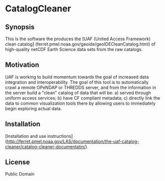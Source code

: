 # CatalogCleaner
## Synopsis

This is the software the produces the [UAF (United Access Framework) clean catalog] (ferret.pmel.noaa.gov/geoide/geoIDECleanCatalog.html) of high-quality netCDF Earth Science data sets from the raw catalogs.

## Motivation

UAF is working to build momentum towards the goal of increased data integration and interoperability. The goal of this tool is to automatically crawl a remote OPeNDAP or THREDDS server, and from the information in the server build a "clean" catalog of data that will be: a) served through uniform access services; b) have CF compliant metadata; c) directly link the data to common visualization tools there
by allowing users to immediately begin exploring actual data.

## Installation

[Installation and use instructions] (http://ferret.pmel.noaa.gov/LAS/documentation/the-uaf-catalog-cleaner/catalog-cleaner-documentatin/).


## License

Public Domain
